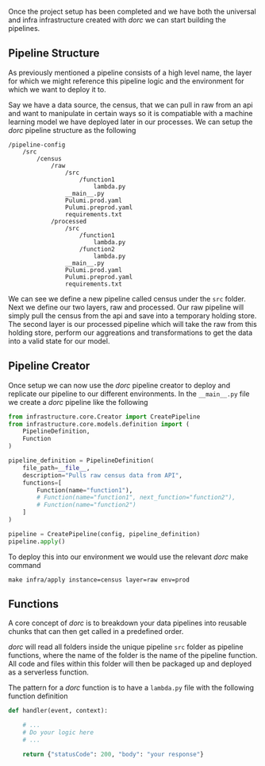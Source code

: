 Once the project setup has been completed and we have both the universal and infra infrastructure created with *dorc* we can start building the pipelines.

## Pipeline Structure

As previously mentioned a pipeline consists of a high level name, the layer for which we might reference this pipeline logic and the environment for which we want to deploy it to.

Say we have a data source, the census, that we can pull in raw from an api and want to manipulate in certain ways so it is compatiable with a machine learning model we have deployed later in our processes. We can setup the *dorc* pipeline structure as the following

```
/pipeline-config
    /src
        /census
            /raw
                /src
                    /function1
                        lambda.py
                __main__.py
                Pulumi.prod.yaml
                Pulumi.preprod.yaml
                requirements.txt
            /processed
                /src
                    /function1
                        lambda.py
                    /function2
                        lambda.py
                __main__.py
                Pulumi.prod.yaml
                Pulumi.preprod.yaml
                requirements.txt
```

We can see we define a new pipeline called census under the `src` folder. Next we define our two layers, raw and processed. Our raw pipeline will simply pull the census from the api and save into a temporary holding store. The second layer is our processed pipeline which will take the raw from this holding store, perform our aggreations and transformations to get the data into a valid state for our model.

## Pipeline Creator

Once setup we can now use the *dorc* pipeline creator to deploy and replicate our pipeline to our different environments. In the `__main__.py` file we create a *dorc* pipeline like the following

```python
from infrastructure.core.Creator import CreatePipeline
from infrastructure.core.models.definition import (
    PipelineDefinition,
    Function
)

pipeline_definition = PipelineDefinition(
    file_path=__file__,
    description="Pulls raw census data from API",
    functions=[
        Function(name="function1"),
        # Function(name="function1", next_function="function2"),
        # Function(name="function2")
    ]
)

pipeline = CreatePipeline(config, pipeline_definition)
pipeline.apply()
```

To deploy this into our environment we would use the relevant *dorc* make command

```
make infra/apply instance=census layer=raw env=prod
```

## Functions

A core concept of *dorc* is to breakdown your data pipelines into reusable chunks that can then get called in a predefined order.

*dorc* will read all folders inside the unique pipeline `src` folder as pipeline functions, where the name of the folder is the name of the pipeline function. All code and files within this folder will then be packaged up and deployed as a serverless function.

The pattern for a *dorc* function is to have a `lambda.py` file with the following function definition

```python
def handler(event, context):

    # ...
    # Do your logic here
    # ...

    return {"statusCode": 200, "body": "your response"}
```
